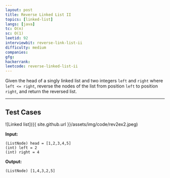 ```yaml
---
layout: post
title: Reverse Linked List II
topics: [linked-list]
langs: [java]
tc: O(n)
sc: O(1)
leetid: 92
interviewbit: reverse-link-list-ii
difficulty: medium
companies: 
gfg: 
hackerrank: 
leetcode: reverse-linked-list-ii
---
```


Given the head of a singly linked list and two integers `left` and `right` where `left <= right`, 
reverse the nodes of the list from position `left` to position `right`, and return the reversed list.

---

## Test Cases

![Linked list]({{ site.github.url }}/assets/img/code/rev2ex2.jpeg)

**Input:**
```
(ListNode) head = [1,2,3,4,5]
(int) left = 2
(int) right = 4
```

**Output:**
```
(ListNode) [1,4,3,2,5]
```